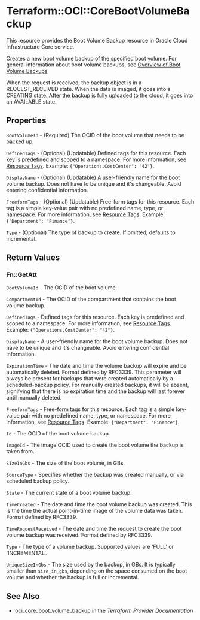 # Terraform::OCI::CoreBootVolumeBackup

This resource provides the Boot Volume Backup resource in Oracle Cloud Infrastructure Core service.

Creates a new boot volume backup of the specified boot volume. For general information about boot volume backups,
see [Overview of Boot Volume Backups](https://docs.cloud.oracle.com/iaas/Content/Block/Concepts/bootvolumebackups.htm)

When the request is received, the backup object is in a REQUEST_RECEIVED state.
When the data is imaged, it goes into a CREATING state.
After the backup is fully uploaded to the cloud, it goes into an AVAILABLE state.

## Properties

`BootVolumeId` - (Required) The OCID of the boot volume that needs to be backed up.

`DefinedTags` - (Optional) (Updatable) Defined tags for this resource. Each key is predefined and scoped to a namespace. For more information, see [Resource Tags](https://docs.cloud.oracle.com/iaas/Content/General/Concepts/resourcetags.htm).  Example: `{"Operations.CostCenter": "42"}`.

`DisplayName` - (Optional) (Updatable) A user-friendly name for the boot volume backup. Does not have to be unique and it's changeable. Avoid entering confidential information.

`FreeformTags` - (Optional) (Updatable) Free-form tags for this resource. Each tag is a simple key-value pair with no predefined name, type, or namespace. For more information, see [Resource Tags](https://docs.cloud.oracle.com/iaas/Content/General/Concepts/resourcetags.htm).  Example: `{"Department": "Finance"}`.

`Type` - (Optional) The type of backup to create. If omitted, defaults to incremental.


## Return Values

### Fn::GetAtt

`BootVolumeId` - The OCID of the boot volume.

`CompartmentId` - The OCID of the compartment that contains the boot volume backup.

`DefinedTags` - Defined tags for this resource. Each key is predefined and scoped to a namespace. For more information, see [Resource Tags](https://docs.cloud.oracle.com/iaas/Content/General/Concepts/resourcetags.htm).  Example: `{"Operations.CostCenter": "42"}`.

`DisplayName` - A user-friendly name for the boot volume backup. Does not have to be unique and it's changeable. Avoid entering confidential information.

`ExpirationTime` - The date and time the volume backup will expire and be automatically deleted. Format defined by RFC3339. This parameter will always be present for backups that were created automatically by a scheduled-backup policy. For manually created backups, it will be absent, signifying that there is no expiration time and the backup will last forever until manually deleted.

`FreeformTags` - Free-form tags for this resource. Each tag is a simple key-value pair with no predefined name, type, or namespace. For more information, see [Resource Tags](https://docs.cloud.oracle.com/iaas/Content/General/Concepts/resourcetags.htm).  Example: `{"Department": "Finance"}`.

`Id` - The OCID of the boot volume backup.

`ImageId` - The image OCID used to create the boot volume the backup is taken from.

`SizeInGbs` - The size of the boot volume, in GBs.

`SourceType` - Specifies whether the backup was created manually, or via scheduled backup policy.

`State` - The current state of a boot volume backup.

`TimeCreated` - The date and time the boot volume backup was created. This is the time the actual point-in-time image of the volume data was taken. Format defined by RFC3339.

`TimeRequestReceived` - The date and time the request to create the boot volume backup was received. Format defined by RFC3339.

`Type` - The type of a volume backup. Supported values are 'FULL' or 'INCREMENTAL'.

`UniqueSizeInGbs` - The size used by the backup, in GBs. It is typically smaller than `size_in_gbs`, depending on the space consumed on the boot volume and whether the backup is full or incremental.

## See Also

* [oci_core_boot_volume_backup](https://www.terraform.io/docs/providers/oci/r/core_boot_volume_backup.html) in the _Terraform Provider Documentation_